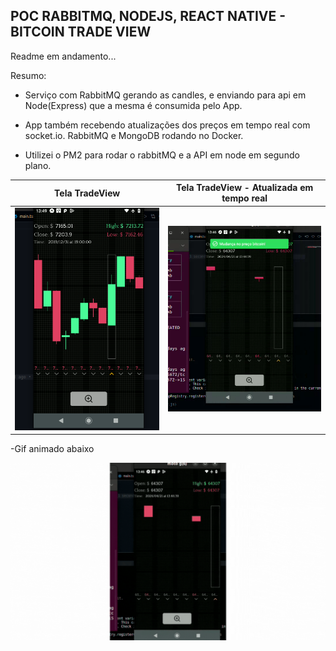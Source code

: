 
## POC RABBITMQ, NODEJS, REACT NATIVE - BITCOIN TRADE VIEW
Readme em andamento... 

Resumo:
- Serviço com RabbitMQ gerando as candles, e enviando para api em Node(Express) que a mesma é consumida pelo App.

- App também recebendo atualizações dos preços em tempo real com socket.io. RabbitMQ e MongoDB rodando no Docker.



- Utilizei o PM2 para rodar o rabbitMQ e a API em node em segundo plano. 

| Tela TradeView | Tela TradeView - Atualizada em tempo real |
|:-------------------------:|:-------------------------:|
| ![Dados locais .json](github/print0.png) | ![Dados realtime RabbitMQ, NodeJS](github/print1.png) |

-Gif animado abaixo

<p align="center">
  <img alt="Animated Web Demonstration" title="#poc" src="github/demo_bg.gif" >
</p>